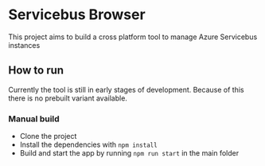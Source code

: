 # Servicebus Browser
This project aims to build a cross platform tool to manage Azure Servicebus instances

## How to run
Currently the tool is still in early stages of development. Because of this there is no prebuilt variant available.

### Manual build
- Clone the project
- Install the dependencies with ``npm install``
- Build and start the app by running ``npm run start`` in the main folder
